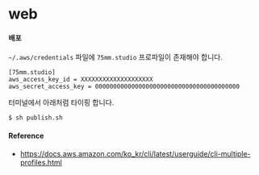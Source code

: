 # web

#### 배포
`~/.aws/credentials` 파일에 `75mm.studio` 프로파일이 존재해야 합니다.
```
[75mm.studio]
aws_access_key_id = XXXXXXXXXXXXXXXXXXXX
aws_secret_access_key = 0000000000000000000000000000000000000000
```

터미널에서 아래처럼 타이핑 합니다.
```
$ sh publish.sh
```

#### Reference
- https://docs.aws.amazon.com/ko_kr/cli/latest/userguide/cli-multiple-profiles.html
